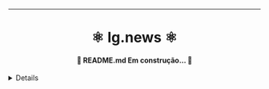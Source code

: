 ---
<h1 align="center"> ⚛ Ig.news ⚛</h1>

<h4 align="center"> 
	🚧 README.md Em construção...  🚧
</h4>

<details>

## 🚀 Como executar o projeto

### Pré-requisitos

Antes de começar, você vai precisar utilizar as seguintes ferramentas:
[Git](https://git-scm.com), [Node.js](https://nodejs.org/en/),  [Stripe](https://www.stripe.com), [FaunaDB](https://www.fauna.com). Também será necessário um editor para trabalhar com o código, como o [VSCode](https://code.visualstudio.com/)
</details>
